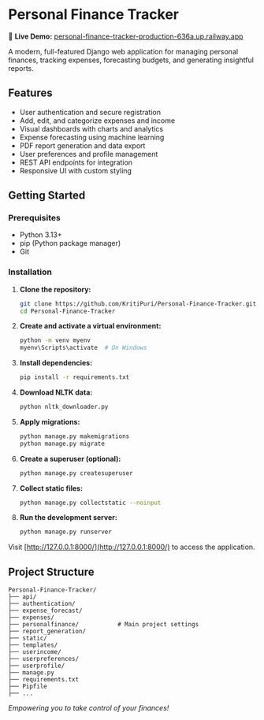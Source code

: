 
# Personal Finance Tracker

🚀 **Live Demo:** [personal-finance-tracker-production-636a.up.railway.app](https://personal-finance-tracker-production-636a.up.railway.app)

A modern, full-featured Django web application for managing personal finances, tracking expenses, forecasting budgets, and generating insightful reports.

## Features

- User authentication and secure registration
- Add, edit, and categorize expenses and income
- Visual dashboards with charts and analytics
- Expense forecasting using machine learning
- PDF report generation and data export
- User preferences and profile management
- REST API endpoints for integration
- Responsive UI with custom styling

## Getting Started

### Prerequisites
- Python 3.13+
- pip (Python package manager)
- Git

### Installation

1. **Clone the repository:**
   ```bash
   git clone https://github.com/KritiPuri/Personal-Finance-Tracker.git
   cd Personal-Finance-Tracker
   ```
2. **Create and activate a virtual environment:**
   ```bash
   python -m venv myenv
   myenv\Scripts\activate  # On Windows
   ```
3. **Install dependencies:**
   ```bash
   pip install -r requirements.txt
   ```
4. **Download NLTK data:**
   ```bash
   python nltk_downloader.py
   ```
5. **Apply migrations:**
   ```bash
   python manage.py makemigrations
   python manage.py migrate
   ```
6. **Create a superuser (optional):**
   ```bash
   python manage.py createsuperuser
   ```
7. **Collect static files:**
   ```bash
   python manage.py collectstatic --noinput
   ```
8. **Run the development server:**
   ```bash
   python manage.py runserver
   ```

Visit [http://127.0.0.1:8000/](http://127.0.0.1:8000/) to access the application.

## Project Structure

```
Personal-Finance-Tracker/
├── api/
├── authentication/
├── expense_forecast/
├── expenses/
├── personalfinance/           # Main project settings
├── report_generation/
├── static/
├── templates/
├── userincome/
├── userpreferences/
├── userprofile/
├── manage.py
├── requirements.txt
├── Pipfile
├── ...
```


*Empowering you to take control of your finances!*
